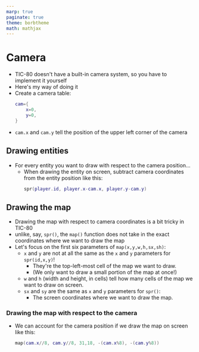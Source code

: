 ```yaml
---
marp: true
paginate: true
theme: borbtheme
math: mathjax
---
```

<!-- headingDivider: 3 -->
<!-- class: invert -->

# Camera

* TIC-80 doesn't have a built-in camera system, so you have to implement it yourself
* Here's my way of doing it
* Create a camera table:
	```lua
	cam={
		x=0,
		y=0,
	}
	```
* `cam.x` and `cam.y` tell the position of the upper left corner of the camera

## Drawing entities

* For every entity you want to draw with respect to the camera position...
  * When drawing the entity on screen, subtract camera coordinates from the entity position like this:
	```lua
	spr(player.id, player.x-cam.x, player.y-cam.y)
	```

## Drawing the map

* Drawing the map with respect to camera coordinates is a bit tricky in TIC-80
* unlike, say, `spr()`, the `map()` function does not take in the exact coordinates where we want to draw the map
* Let's focus on the first six parameters of `map(x,y,w,h,sx,sh)`:
  * `x` and `y` are not at all the same as the `x` and `y` parameters for `spr(id,x,y)`!
    * They're the top-left-most cell of the map we want to draw.
    * (We only want to draw a small portion of the map at once!)
  * `w` and `h` (width and height, in cells) tell how many cells of the map we want to draw on screen.
  * `sx` and `sy` are the same as `x` and `y` parameters for `spr()`:
    * The screen coordinates where we want to draw the map.

### Drawing the map with respect to the camera

* We can account for the camera position if we draw the map on screen like this:
	```lua
	map(cam.x//8, cam.y//8, 31,18, -(cam.x%8), -(cam.y%8))
	```
 
